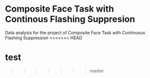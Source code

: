 # Composite Face Task with Continous Flashing Suppresion
Data analysis for the project of Composite Face Task with Continuous Flashing Suppression
<<<<<<< HEAD

test
=======
>>>>>>> master
